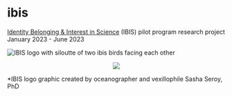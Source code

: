 # ibis
 [Identity Belonging & Interest in Science](https://environment.uw.edu/students/current-students/identity-belonging-and-inquiry-in-science-ibis-program/) (IBIS) pilot program research project January 2023 - June 2023

 ![IBIS logo with siloutte of two ibis birds facing each other](https://github.com/sarahtanja/ibis/blob/master/images/IBIS_final_BlackOutline.png?raw=true)

<p align="center">
  <img src="https://github.com/sarahtanja/ibis/blob/master/images/IBIS_final_BlackOutline.png?raw=true" />
</p>


 *IBIS logo graphic created by oceanographer and vexillophile Sasha Seroy, PhD

